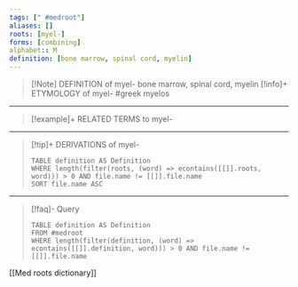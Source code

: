 ```yaml
---
tags: [" #medroot"]
aliases: []
roots: [myel-]
forms: [combining]
alphabet:: M
definition: [bone marrow, spinal cord, myelin]
---
```

>[!Note] DEFINITION of myel-
>bone marrow, spinal cord, myelin
>[!info]+ ETYMOLOGY of myel-
>#greek myelos
_____
>[!example]+ RELATED TERMS to myel-
>
_____
>[!tip]+ DERIVATIONS of myel-
>```dataview
>TABLE definition AS Definition 
>WHERE length(filter(roots, (word) => econtains([[]].roots, word))) > 0 AND file.name != [[]].file.name
>SORT file.name ASC
>```
___
>[!faq]- Query
>```dataview
>TABLE definition AS Definition
>FROM #medroot
>WHERE length(filter(definition, (word) => econtains([[]].definition, word))) > 0 AND file.name != [[]].file.name
>```

[[Med roots dictionary]]